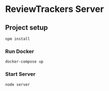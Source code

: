 # ReviewTrackers Server

## Project setup
```
npm install
```

### Run Docker
```
docker-compose up
```

### Start Server
```
node server
```
